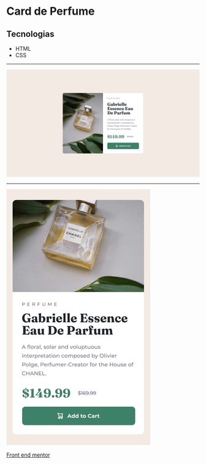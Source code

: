 # Card de Perfume

## Tecnologias

* HTML
* CSS

---

![Imagen desktop](./assests/desktop-design.jpg)

---

![Imagen mobile](./assests/mobile-design.jpg)

[Front end mentor](https://www.frontendmentor.io)
